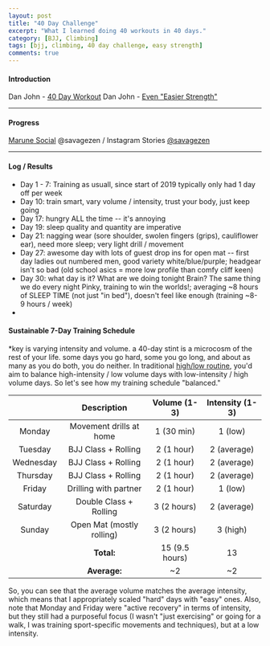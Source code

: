 ```yaml
---
layout: post
title: "40 Day Challenge"
excerpt: "What I learned doing 40 workouts in 40 days."
category: [BJJ, Climbing]
tags: [bjj, climbing, 40 day challenge, easy strength]
comments: true
---
```


#### Introduction

Dan John - [40 Day Workout](http://danjohn.net/2013/12/the-forty-day-workout-again/)
Dan John - [Even "Easier Strength"](http://danjohn.net/2011/06/even-easier-strength-perform-better-notes/)

---

#### Progress

[Marune Social]() @savagezen / Instagram Stories [@savagezen](https://instagram.com/savagezen)

---

#### Log / Results

- Day 1 - 7:  Training as usuall, since start of 2019 typically only had 1 day off per week
- Day 10:  train smart, vary volume / intensity, trust your body, just keep going
- Day 17:  hungry ALL the time -- it's annoying
- Day 19:  sleep quality and quantity are imperative
- Day 21:  nagging wear (sore shoulder, swolen fingers (grips), cauliflower ear), need more sleep; very light drill / movement
- Day 27:  awesome day with lots of guest drop ins for open mat -- first day ladies out numbered men, good variety white/blue/purple; headgear isn't so bad (old school asics = more low profile than comfy cliff keen)
- Day 30:  what day is it?  What are we doing tonight Brain?  The same thing we do every night Pinky, training to win the worlds!; averaging ~8 hours of SLEEP TIME (not just "in bed"), doesn't feel like enough (training ~8-9 hours / week)
- 



#### Sustainable 7-Day Training Schedule

*key is varying intensity and volume.  a 40-day stint is a microcosm of the rest of your life.  some days you go hard, some you go long, and about as many as you do both, you do neither.  In traditional [high/low routine](http://www.powercompanyclimbing.com/blog/2013/09/the-highlow-approach.html), you'd aim to balance high-intensity / low volume days with low-intensity / high volume days.  So let's see how my training schedule "balanced."

|           | Description               | Volume (1-3)   | Intensity (1-3) |
|:---------:|:-------------------------:|:--------------:|:---------------:|
| Monday    | Movement drills at home   | 1 (30 min)     | 1 (low)         |
| Tuesday   | BJJ Class + Rolling       | 2 (1 hour)     | 2 (average)     |
| Wednesday | BJJ Class + Rolling       | 2 (1 hour)     | 2 (average)     |
| Thursday  | BJJ Class + Rolling       | 2 (1 hour)     | 2 (average)     |
| Friday    | Drilling with partner     | 2 (1 hour)     | 1 (low)         |
| Saturday  | Double Class + Rolling    | 3 (2 hours)    | 2 (average)     |
| Sunday    | Open Mat (mostly rolling) | 3 (2 hours)    | 3 (high)        |
|           | **Total:**                | 15 (9.5 hours) | 13              |
|           | **Average:**              | ~2             | ~2              |

So, you can see that the average volume matches the average intensity, which means that I appropriately scaled "hard" days with "easy" ones.  Also, note that Monday and Friday were "active recovery" in terms of intensity, but they still had a purposeful focus (I wasn't "just exercising" or going for a walk, I was training sport-specific movements and techniques), but at a low intensity.